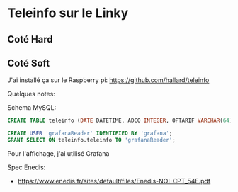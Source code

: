 Teleinfo sur le Linky
=====================


## Coté Hard


## Coté Soft

J'ai installé ça sur le Raspberry pi: https://github.com/hallard/teleinfo

Quelques notes:

Schema MySQL:
```sql
CREATE TABLE teleinfo (DATE DATETIME, ADCO INTEGER, OPTARIF VARCHAR(64), ISOUSC INTEGER, BASE INTEGER, PTEC VARCHAR(64), IINST1 INTEGER, IMAX1 INTEGER, PAPP INTEGER, HHPHC VARCHAR(64), MOTDETAT INTEGER);

CREATE USER 'grafanaReader' IDENTIFIED BY 'grafana';
GRANT SELECT ON teleinfo.teleinfo TO 'grafanaReader';
```


Pour l'affichage, j'ai utilisé Grafana



Spec Enedis:
- https://www.enedis.fr/sites/default/files/Enedis-NOI-CPT_54E.pdf

